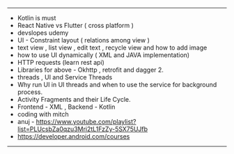 
----

- Kotlin is must
- React Native vs Flutter ( cross platform )
- devslopes udemy
- UI - Constraint layout ( relations among view ) 
- text view , list view , edit text , recycle view and how to add image  
- how to use UI dynamically ( XML and JAVA implementation)
- HTTP requests (learn rest api)
- Libraries for above - Okhttp , retrofit  and dagger 2.
- threads , UI and Service Threads
- Why run UI in UI threads and when to use the service for background process.
- Activity Fragments and their Life Cycle.
- Frontend - XML , Backend - Kotlin
- coding with mitch
- anuj - https://www.youtube.com/playlist?list=PLUcsbZa0qzu3Mri2tL1FzZy-5SX75UJfb
- https://developer.android.com/courses


---
